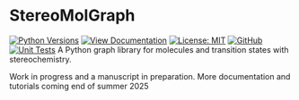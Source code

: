 # StereoMolGraph
[![Python Versions](https://img.shields.io/badge/Python-3.10|3.11|3.12|3.13-blue?logo=python)](https://www.python.org/)
[![View Documentation](https://img.shields.io/badge/📖-Documentation-8CA1AF)](https://stereomolgraph.readthedocs.io)
[![License: MIT](https://img.shields.io/badge/License-MIT-yellow.svg?logo=opensourceinitiative)](https://opensource.org/licenses/MIT)
[![GitHub](https://img.shields.io/badge/GitHub-View%20on%20GitHub-blue?logo=github)](https://github.com/maxim-papusha/StereoMolGraph)
[![Unit Tests](https://github.com/maxim-papusha/StereoMolGraph/actions/workflows/run_test.yaml/badge.svg?branch=main&event=push)](https://github.com/maxim-papusha/StereoMolGraph/actions/workflows/run_test.yaml)
A Python graph library for molecules and transition states with stereochemistry.

Work in progress and a manuscript in preparation.
More documentation and tutorials coming end of summer 2025
